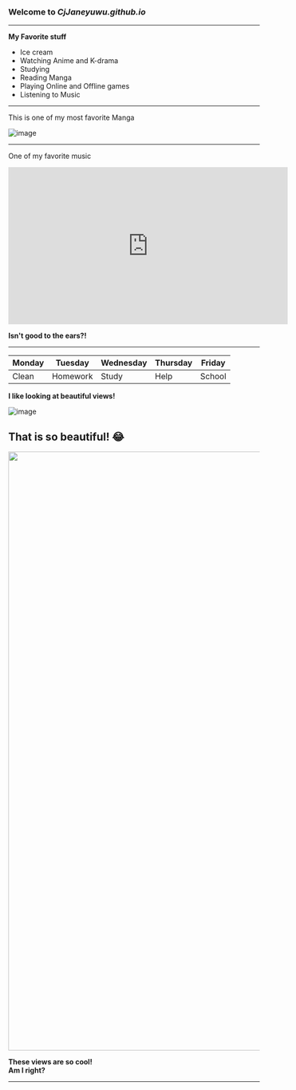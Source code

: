 ### Welcome to *CjJaneyuwu.github.io*

---

**My Favorite stuff**
- Ice cream
- Watching Anime and K-drama
- Studying
- Reading Manga
- Playing Online and Offline games
- Listening to Music

---

This is one of my most favorite Manga

![image](https://user-images.githubusercontent.com/118236782/203199940-d7c08975-273a-44d9-9875-7915d9775438.png)

---

One of my favorite music


<iframe width="560" height="315" src="https://www.youtube.com/embed/lBOoZC3d5o4" title="YouTube video player" frameborder="0" allow="accelerometer; autoplay; clipboard-write; encrypted-media; gyroscope; picture-in-picture" allowfullscreen></iframe> <br>

**Isn't good to the ears?!** 

---

|Monday|Tuesday|Wednesday|Thursday|Friday|
|------|-------|---------|--------|-------|
|Clean|Homework|Study|Help|School|

**I like looking at beautiful views!**


![image](https://user-images.githubusercontent.com/118236782/202055720-e7aeb0a4-ac36-4f5c-a284-1dad3f2d5183.png)

**That is so beautiful!** :joy:
---
<img src="https://user-images.githubusercontent.com/118236782/203457187-f457145f-4606-4b5e-aa0c-e4c69295a94c.png" width="1200">

**These views are so cool!** <br>
**Am I right?**

---
